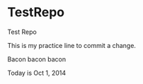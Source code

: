 TestRepo
========

Test Repo

This is my practice line to commit a change.

Bacon bacon bacon 


Today is Oct 1, 2014
